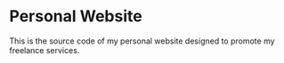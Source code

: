 # Personal Website

This is the source code of my personal website designed to promote my freelance services.
